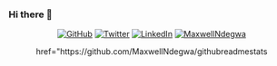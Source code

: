 ### Hi there 👋

<p align="center">
  <a href="https://github.com/MaxwellNdegwa"><img src="https://img.shields.io/github/followers/MaxwellNdegwa.svg?label=GitHub&style=social" alt="GitHub"></a>
  <a href="https://twitter.com/MuchenduOnIt"><img src="https://img.shields.io/twitter/follow/MuchenduOnIt?label=Twitter&style=social" alt="Twitter"></a>
  <a href="https://www.linkedin.com/in/muchendu-maina-a0762a1a1"><img src="https://img.shields.io/badge/LinkedIn--_.svg?style=social&logo=linkedin" alt="LinkedIn"></a>
  <a href="/"><img src="https://komarev.com/ghpvc/?username=MaxwellNdegwa&label=Profile%20Views&color=orange&style=flat" alt="MaxwellNdegwa" /></a>
</p>

  <p align="center">  <imgheight="137.3px"src="https://githubreadmestats.vercel.app/apiusername=MaxwellNdegwa&hide_title=true&hide_border=true&show_icons=true&include_all_commits=true&count_private=true&line_height=21&text_color=FFF&icon_color=ff00a4&theme=highcontrast"> <a>href="https://github.com/MaxwellNdegwa/githubreadmestats<imgheight="137.3px"src="https://githubreadmestats.vercel.app/api/toplangs/username=MaxwellNdegwa&hide_title=true&hide_border=true&layout=compact&langs_count=7&text_color=fff&icon_color=ff00a4&theme=highcontrast" /></a>
 </p>

<!--
**MaxwellNdegwa
/MaxwellNdegwa
** is a ✨ _special_ ✨ repository because its `README.md` (this file) appears on your GitHub profile.

Here are some ideas to get you started:

- 🔭 I’m currently working on ...
- 🌱 I’m currently learning ...
- 👯 I’m looking to collaborate on ...
- 🤔 I’m looking for help with ...
- 💬 Ask me about ...
- 📫 How to reach me: ...
- 😄 Pronouns: ...
- ⚡ Fun fact: ...
-->
